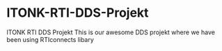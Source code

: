 # ITONK-RTI-DDS-Projekt
ITONK RTI DDS Projekt
This is our awesome DDS projekt where we have been using RTIconnects libary
